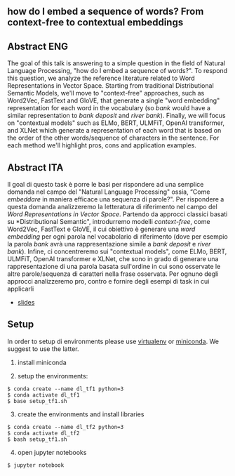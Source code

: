 how do I embed a sequence of words? From context-free to contextual embeddings
--------------------------

## Abstract ENG

The goal of this talk is answering to a simple question in the field of Natural Language Processing, "how do I embed a sequence of words?". To respond this question, we analyze the reference literature related to Word Representations in Vector Space. Starting from traditional Distributional Semantic Models, we'll move to "context-free" approaches, such as Word2Vec, FastText and GloVE, that generate a single "word embedding" representation for each word in the vocabulary (so *bank* would have a similar representation to *bank deposit* and *river bank*). Finally, we will focus on "contextual models" such as ELMo, BERT, ULMFiT, OpenAI transformer, and XLNet which generate a representation of each word that is based on the order of the other words/sequence of characters in the sentence. For each method we'll highlight pros, cons and application examples.

## Abstract ITA

Il goal di questo task è porre le basi per rispondere ad una semplice domanda nel campo del "Natural Language Processing" ossia, “Come *embeddare* in maniera efficace una sequenza di parole?". Per rispondere a questa domanda analizzeremo la letteratura di riferimento nel campo del *Word Representations in Vector Space*. Partendo da approcci classici basati su *Distributional Semantic", introdurremo modelli *context-free*, come Word2Vec, FastText e GloVE, il cui obiettivo è generare una *word embedding* per ogni parola nel vocabolario di riferimento (dove per esempio la parola *bank* avrà una rappresentazione simile a *bank deposit* e *river bank*). Infine, ci concentreremo sui "contextual models", come ELMo, BERT, ULMFiT, OpenAI transformer e XLNet, che sono in grado di generare una rappresentazione di una parola basata sull'ordine in cui sono osservate le altre parole/sequenza di caratteri nella frase osservata. Per ognuno degli approcci analizzeremo pro, contro e fornire degli esempi di task in cui applicarli


- [slides](./embedding_for_fun.pdf)

## Setup

In order to setup di environments please use [virtualenv](https://docs.python-guide.org/dev/virtualenvs/) or [miniconda](https://docs.conda.io/en/latest/miniconda.html). We suggest to use the latter.

1. install miniconda

2. setup the environments:

```
$ conda create --name dl_tf1 python=3
$ conda activate dl_tf1
$ base setup_tf1.sh
```

3. create the environments and install libraries

```
$ conda create --name dl_tf2 python=3
$ conda activate dl_tf2
$ bash setup_tf1.sh
```


4. open jupyter notebooks

```
$ jupyter notebook
```
